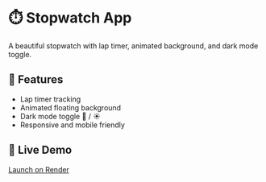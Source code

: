# ⏱️ Stopwatch App

A beautiful stopwatch with lap timer, animated background, and dark mode toggle.

## 🌟 Features
- Lap timer tracking
- Animated floating background
- Dark mode toggle 🌙 / ☀️
- Responsive and mobile friendly


## 🔗 Live Demo
[Launch on Render](https://sct-wd-2.onrender.com)





